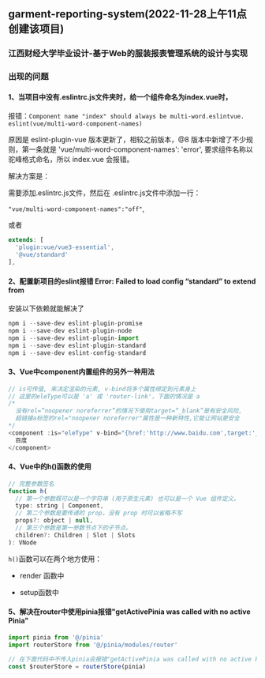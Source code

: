 ## garment-reporting-system(2022-11-28上午11点创建该项目)

### 江西财经大学毕业设计-基于Web的服装报表管理系统的设计与实现

### 出现的问题

#### 1、当项目中没有.eslintrc.js文件夹时，给一个组件命名为index.vue时，

报错：`Component name "index" should always be multi-word.eslintvue. eslint(vue/multi-word-component-names)`

  原因是 eslint-plugin-vue 版本更新了，相较之前版本，@8 版本中新增了不少规则，第一条就是 'vue/multi-word-component-names': 'error', 
  要求组件名称以驼峰格式命名，所以 index.vue 会报错。

解决方案是：

  需要添加.eslintrc.js文件，然后在 .eslintrc.js文件中添加一行：

  `"vue/multi-word-component-names":"off"`,

  或者

```javascript
extends: [
  'plugin:vue/vue3-essential',
  '@vue/standard'
],
```

#### 2、配置新项目的eslint报错 Error: Failed to load config “standard” to extend from

安装以下依赖就能解决了

```javascript
npm i --save-dev eslint-plugin-promise
npm i --save-dev eslint-plugin-node
npm i --save-dev eslint-plugin-import
npm i --save-dev eslint-plugin-standard
npm i --save-dev eslint-config-standard
```

#### 3、Vue中component内置组件的另外一种用法

```javascript
// is可传值, 来决定渲染的元素, v-bind将多个属性绑定到元素身上
// 这里的eleType可以是 'a' 或 'router-link'，下面的情况是 a
/*
  没有rel=“noopener noreferrer”的情况下使用target=“_blank”是有安全风险,
  超链接a标签的rel="noopener noreferrer"属性是一种新特性,它能让网站更安全 
*/
<component :is="eleType" v-bind="{href:'http://www.baidu.com',target:'_blank',rel: 'noopener'}">
  百度
</component>
```

#### 4、Vue中的h()函数的使用

```javascript
// 完整参数签名
function h(
  // 第一个参数既可以是一个字符串 (用于原生元素) 也可以是一个 Vue 组件定义。
  type: string | Component,
  // 第二个参数是要传递的 prop，没有 prop 时可以省略不写
  props?: object | null,
  // 第三个参数是第一参数节点下的子节点。
  children?: Children | Slot | Slots
): VNode
```

`h()`函数可以在两个地方使用：

- render 函数中

- setup函数中

#### 5、解决在router中使用pinia报错"getActivePinia was called with no active Pinia"

```javascript
import pinia from '@/pinia'
import routerStore from '@/pinia/modules/router'

// 在下面代码中不传入pinia会报错"getActivePinia was called with no active Pinia"
const $routerStore = routerStore(pinia)
```
